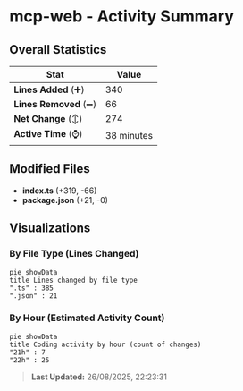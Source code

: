# mcp-web - Activity Summary 

## Overall Statistics

| Stat                   | Value                                                             |
| ---------------------- | ----------------------------------------------------------------- |
| **Lines Added** (➕)   | 340                                          |
| **Lines Removed** (➖) | 66                                        |
| **Net Change** (↕)    | 274                |
| **Active Time** (⌚)   | 38 minutes |


## Modified Files
- **index.ts** (+319, -66)
- **package.json** (+21, -0)

## Visualizations

### By File Type (Lines Changed)

```mermaid
pie showData
title Lines changed by file type
".ts" : 385
".json" : 21
```

### By Hour (Estimated Activity Count)

```mermaid
pie showData
title Coding activity by hour (count of changes)
"21h" : 7
"22h" : 25
```


> **Last Updated:** 26/08/2025, 22:23:31